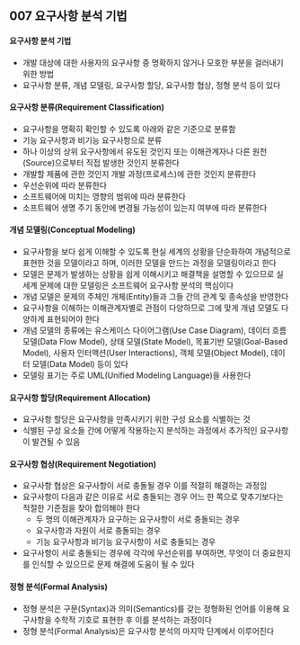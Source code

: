 ## 007 요구사항 분석 기법

#### 요구사항 분석 기법

- 개발 대상에 대한 사용자의 요구사항 중 명확하지 않거나 모호한 부분을 걸러내기 위한 방법
- 요구사항 분류, 개념 모델링, 요구사항 할당, 요구사항 협상, 정형 분석 등이 있다



#### 요구사항 분류(Requirement Classification)

- 요구사항을 명확히 확인할 수 있도록 아래와 같은 기준으로 분류함
- 기능 요구사항과 비기능 요구사항으로 분류
- 하나 이상의 상위 요구사항에서 유도된 것인지 또는 이해관계자나 다른 원천(Source)으로부터 직접 발생한 것인지 분류한다
- 개발할 제품에 관한 것인지 개발 과정(프로세스)에 관한 것인지 분류한다
- 우선순위에 따라 분류한다
- 소프트웨어에 미치는 영향의 범위에 따라 분류한다
- 소프트웨어 생명 주기 동안에 변경될 가능성이 있는지 여부에 따라 분류한다



#### 개념 모델링(Conceptual Modeling)

- 요구사항을 보다 쉽게 이해할 수 있도록 현실 세계의 상황을 단순화하여 개념적으로 표현한 것을 모델이라고 하며, 이러한 모델을 만드는 과정을 모델링이라고 한다
- 모델은 문제가 발생하는 상황을 쉽게 이해시키고 해결책을 설명할 수 있으므로 실 세계 문제에 대한 모델링은 소프트웨어 요구사항 분석의 핵심이다
- 개념 모델은 문제의 주체인 개체(Entity)들과 그들 간의 관계 및 종속성을 반영한다
- 요구사항을 이해하는 이해관계자별로 관점이 다양하므로 그에 맞게 개념 모델도 다양하게 표현되어야 한다
- 개념 모델의 종류에는 유스케이스 다이어그램(Use Case Diagram), 데이터 흐름 모델(Data Flow Model), 상태 모델(State Model), 목표기반 모델(Goal-Based Model), 사용자 인터액션(User Interactions), 객체 모델(Object Model), 데이터 모델(Data Model) 등이 있다
- 모델링 표기는 주로 UML(Unified Modeling Language)을 사용한다



#### 요구사항 할당(Requirement Allocation)

- 요구사항 할당은 요구사항을 만족시키기 위한 구성 요소를 식별하는 것
- 식별된 구성 요소들 간에 어떻게 작용하는지 분석하는 과정에서 추가적인 요구사항이 발견될 수 있음



#### 요구사항 협상(Requirement Negotiation)

- 요구사항 협상은 요구사항이 서로 충돌될 경우 이를 적절히 해결하는 과정임
- 요구사항이 다음과 같은 이유로 서로 충돌되는 경우 어느 한 쪽으로 맞추기보다는 적절한 기준점을 찾아 합의해야 한다
  - 두 명의 이해관계자가 요구하는 요구사항이 서로 충돌되는 경우
  - 요구사항과 자원이 서로 충돌되는 경우
  - 기능 요구사항과 비기능 요구사항이 서로 충돌되는 경우
- 요구사항이 서로 충돌되는 경우에 각각에 우선순위를 부여하면, 무엇이 더 중요한지를 인식할 수 있으므로 문제 해결에 도움이 될 수 있다



#### 정형 분석(Formal Analysis)

- 정형 분석은 구문(Syntax)과 의미(Semantics)를 갖는 정형화된 언어를 이용해 요구사항을 수학적 기호로 표현한 후 이를 분석하는 과정이다
- 정형 분석(Formal Analysis)은 요구사항 분석의 마지막 단계에서 이루어진다